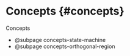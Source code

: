 # Concepts {#concepts}

Concepts

* @subpage concepts-state-machine
* @subpage concepts-orthogonal-region
